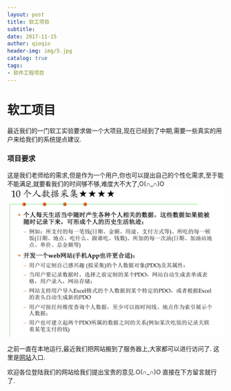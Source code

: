 ```yaml
---
layout: post
title: 软工项目
subtitle: 
date: 2017-11-15
author: qioqio
header-img: img/5.jpg
catalog: true
tags:                             
- 软件工程项目
---
```




# 软工项目


最近我们的一门软工实验要求做一个大项目,现在已经到了中期,需要一些真实的用户来给我们的系统提点建议.

### 项目要求 

这是我们老师给的需求,但是作为一个用户,你也可以提出自己的个性化需求,至于能不能满足,就要看我们的时间够不够,难度大不大了,O(∩_∩)O
![项目要求](https://github.com/qioqio/photo/blob/master/xiangmu.PNG?raw=true)





之前一直在本地运行,最近我们把网站搬到了服务器上,大家都可以进行访问了.
这里是[网站](http://60.205.230.161:8080/PDOManage/)入口.

欢迎各位登陆我们的网站给我们提出宝贵的意见.O(∩_∩)O
直接在下方留言就行了.

